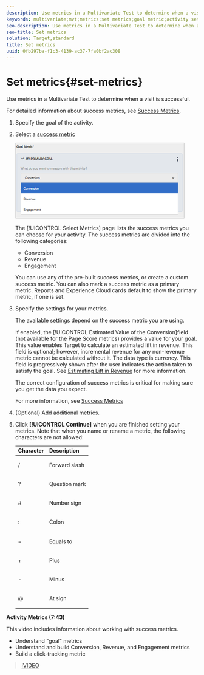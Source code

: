 ```yaml
---
description: Use metrics in a Multivariate Test to determine when a visit is successful.
keywords: multivariate;mvt;metrics;set metrics;goal metric;activity settings;success metric;conversion;revenue;engagement
seo-description: Use metrics in a Multivariate Test to determine when a visit is successful.
seo-title: Set metrics
solution: Target,standard
title: Set metrics
uuid: 0fb297ba-f1c3-4139-ac37-7fa0bf2ac308
---
```


# Set metrics{#set-metrics}

Use metrics in a Multivariate Test to determine when a visit is successful.

For detailed information about success metrics, see [Success Metrics](../../../c-activities/r-success-metrics/success-metrics.md#reference_D011575C85DA48E989A244593D9B9924). 

1. Specify the goal of the activity.
1. Select a [success metric](../../../c-activities/r-success-metrics/success-metrics.md#reference_D011575C85DA48E989A244593D9B9924)

   ![](assets/mvt_metrics.png)

   The [!UICONTROL Select Metrics] page lists the success metrics you can choose for your activity. The success metrics are divided into the following categories:

   * Conversion 
   * Revenue 
   * Engagement

   You can use any of the pre-built success metrics, or create a custom success metric. You can also mark a success metric as a primary metric. Reports and Experience Cloud cards default to show the primary metric, if one is set. 
1. Specify the settings for your metrics.

   The available settings depend on the success metric you are using.

   If enabled, the [!UICONTROL Estimated Value of the Conversion]field (not available for the Page Score metrics) provides a value for your goal. This value enables Target to calculate an estimated lift in revenue. This field is optional; however, incremental revenue for any non-revenue metric cannot be calculated without it. The data type is currency. This field is progressively shown after the user indicates the action taken to satisfy the goal. See [Estimating Lift in Revenue](../../../administrating-target/r-target-account-preferences/estimating-lift-in-revenue.md#concept_32F875D8F91349CE86AF391F65BEAEEE) for more information.

   The correct configuration of success metrics is critical for making sure you get the data you expect.

   For more information, see [Success Metrics](../../../c-activities/r-success-metrics/success-metrics.md#reference_D011575C85DA48E989A244593D9B9924) 
1. (Optional) Add additional metrics.
1. Click **[!UICONTROL Continue]** when you are finished setting your metrics.
Note that when you name or rename a metric, the following characters are not allowed:

   <table id="table_F5E365667FDC48AD8B4461E40CD669B8"> 
   <thead> 
   <tr> 
      <th colname="col1" class="entry"> Character </th> 
      <th colname="col2" class="entry"> Description </th> 
   </tr> 
   </thead>
   <tbody> 
   <tr> 
      <td colname="col1"> <p>/ </p> </td> 
      <td colname="col2"> <p>Forward slash </p> </td> 
   </tr> 
   <tr> 
      <td colname="col1"> <p>? </p> </td> 
      <td colname="col2"> <p>Question mark </p> </td> 
   </tr> 
   <tr> 
      <td colname="col1"> <p># </p> </td> 
      <td colname="col2"> <p>Number sign </p> </td> 
   </tr> 
   <tr> 
      <td colname="col1"> <p>: </p> </td> 
      <td colname="col2"> <p>Colon </p> </td> 
   </tr> 
   <tr> 
      <td colname="col1"> <p>= </p> </td> 
      <td colname="col2"> <p>Equals to </p> </td> 
   </tr> 
   <tr> 
      <td colname="col1"> <p>+ </p> </td> 
      <td colname="col2"> <p>Plus </p> </td> 
   </tr> 
   <tr> 
      <td colname="col1"> <p>- </p> </td> 
      <td colname="col2"> <p>Minus </p> </td> 
   </tr> 
   <tr> 
      <td colname="col1"> <p>@ </p> </td> 
      <td colname="col2"> <p>At sign </p> </td> 
   </tr> 
   </tbody> 
   </table>

**Activity Metrics (7:43)**

This video includes information about working with success metrics.

* Understand "goal" metrics 
* Understand and build Conversion, Revenue, and Engagement metrics 
* Build a click-tracking metric

>[!VIDEO](https://www.youtube.com/watch?v=oCMD2SymhoI) 
